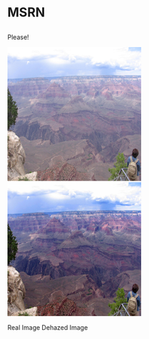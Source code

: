 # MSRN
##
Please!
 <p float="left"> <img src="https://github.com/hong-ye/MSRN/blob/main/dehaze-result/1.png" width="300" /> <img src="https://github.com/hong-ye/MSRN/blob/main/dehaze-result/dehaze1.png" width="300" />  </p>   
 Real Image            Dehazed Image
